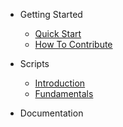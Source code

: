- Getting Started

  - [Quick Start](/quickstart.md)
  - [How To Contribute](/contribute.md)

- Scripts

  - [Introduction](/scripts-intro.md)
  - [Fundamentals](/fundamentals.md)

- Documentation
